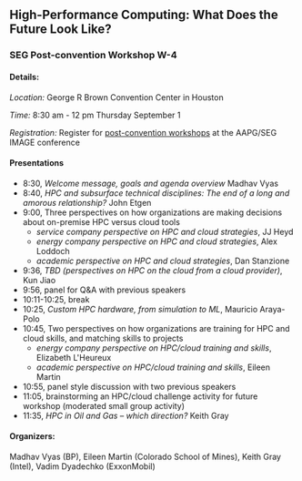 ## High-Performance Computing: What Does the Future Look Like? 
### SEG Post-convention Workshop W-4

#### Details:
*Location:* George R Brown Convention Center in Houston

*Time:* 8:30 am - 12 pm Thursday September 1

*Registration:* Register for [post-convention workshops](https://www.imageevent.org/workshops) at the AAPG/SEG IMAGE conference


#### Presentations
* 8:30, _Welcome message, goals and agenda overview_	Madhav Vyas
* 8:40, _HPC and subsurface technical disciplines: The end of a long and amorous relationship?_	John Etgen
* 9:00, Three perspectives on how organizations are making decisions about on-premise HPC versus cloud tools	
  * _service company perspective on HPC and cloud strategies_,	JJ Heyd
  * _energy company perspective on HPC and cloud strategies_,	Alex Loddoch
  * _academic perspective on HPC and cloud strategies_,	Dan Stanzione
* 9:36, _TBD (perspectives on HPC on the cloud from a cloud provider)_,	Kun Jiao
* 9:56, panel for Q&A with previous speakers
* 10:11-10:25, break	
* 10:25, _Custom HPC hardware, from simulation to ML_,	Mauricio Araya-Polo
* 10:45, Two perspectives on how organizations are training for HPC and cloud skills, and matching skills to projects	
  * _energy company perspective on HPC/cloud training and skills_,	Elizabeth L'Heureux
  * _academic perspective on HPC/cloud training and skills_,	Eileen Martin
* 10:55, panel style discussion with two previous speakers	
* 11:05, brainstorming an HPC/cloud challenge activity for future workshop (moderated small group activity)
* 11:35, _HPC in Oil and Gas – which direction?_	Keith Gray


#### Organizers: 
Madhav Vyas (BP), Eileen Martin (Colorado School of Mines), Keith Gray (Intel), Vadim Dyadechko (ExxonMobil)

